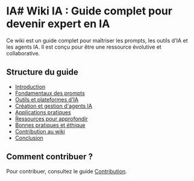 # IA# Wiki IA : Guide complet pour devenir expert en IA

Ce wiki est un guide complet pour maîtriser les prompts, les outils d'IA et les agents IA. Il est conçu pour être une ressource évolutive et collaborative.

## Structure du guide
- [Introduction](guide/1-introduction.md)
- [Fondamentaux des prompts](guide/2-prompts.md)
- [Outils et plateformes d'IA](guide/3-outils-ia.md)
- [Création et gestion d'agents IA](guide/4-agents-ia.md)
- [Applications pratiques](guide/5-applications.md)
- [Ressources pour approfondir](guide/6-ressources.md)
- [Bonnes pratiques et éthique](guide/7-ethique.md)
- [Contribution au wiki](guide/8-contribution.md)
- [Conclusion](guide/9-conclusion.md)

## Comment contribuer ?
Pour contribuer, consultez le guide [Contribution](guide/8-contribution.md).
